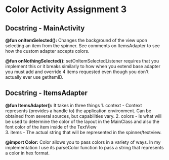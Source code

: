 # Color Activity Assignment 3

## Docstring - MainActivity

**@fun onItemSelected():** Changes the background of the view upon selecting an item from the spinner. See comments on ItemsAdapter to see how the custom adapter accepts colors.

**@fun onNothingSelected():** setOnItemSelectedListener requires that you implement this or it breaks similarly to how when you extend base adapter you must add and override 4 items requested even though you don't actually ever use getItemID.


## Docstring - ItemsAdapter

**@fun ItemsAdapter():** It takes in three things
         1. context - Context represents (provides a handle to) the application environment. Can be obtained from several sources, but capabilities vary.
         2. colors - Is what will be used to determine the color of the layout in the MainClass and also the font color of the item inside of the TextView         
		 3. items - The actual string that will be represented in the spinner/textview.

**@import Color:** Color allows you to pass colors in a variety of ways. In my implementation I use its parseColor function to pass a string that represents a color in hex format.
